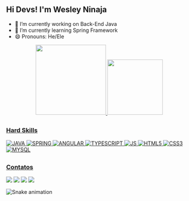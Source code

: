 ## Hi Devs! I'm Wesley Ninaja

- 🔭 I’m currently working on Back-End Java
- 🌱 I’m currently learning Spring Framework
- 😄 Pronouns: He/Ele

<div align="center">
  <a href="https://github.com/WesNinaja">
   
  <img height="190em" src="https://github-readme-stats.vercel.app/api?username=wesninaja&show_icons=true&theme=jolly&include_all_commits=true&count_private=true"/>
  <img height="150em" src="https://github-readme-stats.vercel.app/api/top-langs/?username=wesninaja&layout=compact&langs_count=7&theme=dracula"/>
</div>
  
 
  ##

  ### Hard Skills 
  
  
![JAVA](https://img.shields.io/badge/Java-ED8B00?style=for-the-badge&logo=java&logoColor=white)
![SPRING](https://img.shields.io/badge/Spring-6DB33F?style=for-the-badge&logo=spring&logoColor=white)
![ANGULAR](https://img.shields.io/badge/Angular-DD0031?style=for-the-badge&logo=angular&logoColor=white)
![TYPESCRIPT](https://img.shields.io/badge/TypeScript-007ACC?style=for-the-badge&logo=typescript&logoColor=white)
![JS](https://img.shields.io/badge/JavaScript-F7DF1E?style=for-the-badge&logo=javascript&logoColor=black)
![HTML5](https://img.shields.io/badge/HTML5-E34F26?style=for-the-badge&logo=html5&logoColor=white)
![CSS3](https://img.shields.io/badge/CSS3-1572B6?style=for-the-badge&logo=css3&logoColor=white)
![MYSQL](https://img.shields.io/badge/MySQL-00000F?style=for-the-badge&logo=mysql&logoColor=white)
  
  ##
  
  <div>
    
   ### Contatos
   
  <a href="https://www.linkedin.com/in/wesleycalle/" target="_blank"><img src="https://img.shields.io/badge/-LinkedIn-%230077B5?style=for-the-badge&logo=linkedin&logoColor=white" target="_blank"></a> 
  <a href="mailto:wesleyninaja@gmail.com" target="_blank"><img src="https://img.shields.io/badge/Gmail-D14836?style=for-the-badge&logo=gmail&logoColor=white"></a> 
  <a href="https://www.instagram.com/wesley.ninaja/?hl=pt-br"><img src="https://img.shields.io/badge/-Instagram-%23E4405F?style=for-the-badge&logo=instagram&logoColor=white" target="_blank"></a>
  <a href = "https://api.whatsapp.com/send?phone=5511978012260"><img src="https://img.shields.io/badge/WhatsApp-25D366?style=for-the-badge&logo=whatsapp&logoColor=white" target="_blank"></a>
  
   
  </div>
  
  ![Snake animation](https://github.com/WesNinaja/WesNinaja/blob/output/github-contribution-grid-snake.svg)

